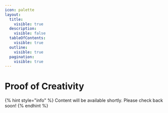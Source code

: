 ```yaml
---
icon: palette
layout:
  title:
    visible: true
  description:
    visible: false
  tableOfContents:
    visible: true
  outline:
    visible: true
  pagination:
    visible: true
---
```


# Proof of Creativity

{% hint style="info" %}
Content will be available shortly. Please check back soon!
{% endhint %}
